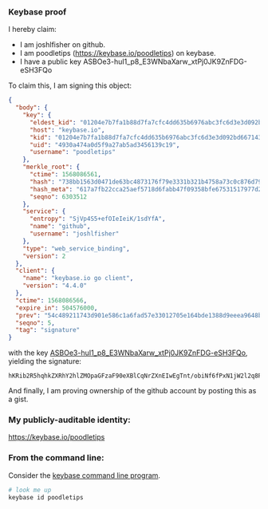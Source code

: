 ### Keybase proof

I hereby claim:

  * I am joshlfisher on github.
  * I am poodletips (https://keybase.io/poodletips) on keybase.
  * I have a public key ASBOe3-huI1_p8_E3WNbaXarw_xtPj0JK9ZnFDG-eSH3FQo

To claim this, I am signing this object:

```json
{
  "body": {
    "key": {
      "eldest_kid": "01204e7b7fa1b88d7fa7cfc4dd635b6976abc3fc6d3e3d092bd6671431be7921f7150a",
      "host": "keybase.io",
      "kid": "01204e7b7fa1b88d7fa7cfc4dd635b6976abc3fc6d3e3d092bd6671431be7921f7150a",
      "uid": "4930a474a0d5f9a27ab5ad3456139c19",
      "username": "poodletips"
    },
    "merkle_root": {
      "ctime": 1568086561,
      "hash": "738bb1563d0471de63bc4873176f79e3331b321b4758a73c0c876d79e3562f97d3a7a7d48324ca33daed5914d034ab8b2a642892f0151cd35281183a1128053f",
      "hash_meta": "617a7fb22cca25aef5718d6fabb47f09358bfe67531517977d24ddf2113ba0aa",
      "seqno": 6303512
    },
    "service": {
      "entropy": "SjVp4S5+efOIeIeiK/1sdYfA",
      "name": "github",
      "username": "joshlfisher"
    },
    "type": "web_service_binding",
    "version": 2
  },
  "client": {
    "name": "keybase.io go client",
    "version": "4.4.0"
  },
  "ctime": 1568086566,
  "expire_in": 504576000,
  "prev": "54c489211743d901e586c1a6fad57e33012705e164bde1388d9eeea9648b84f4",
  "seqno": 5,
  "tag": "signature"
}
```

with the key [ASBOe3-huI1_p8_E3WNbaXarw_xtPj0JK9ZnFDG-eSH3FQo](https://keybase.io/poodletips), yielding the signature:

```
hKRib2R5hqhkZXRhY2hlZMOpaGFzaF90eXBlCqNrZXnEIwEgTnt/obiNf6fPxN1jW2l2q8P8bT49CSvWZxQxvnkh9xUKp3BheWxvYWTESpcCBcQgVMSJIRdD2QHlhsGm+tV+MwEnBeFkveE4jZ7uqWSLhPTEIBvrp0mhQBLwxuzghvqabsYL3ImymIakjeQ9AjlP/czEAgHCo3NpZ8RAg8FgTOje2FvrsP62kDXkztLSTDkdSJ77xHTqxs21feUlEzE1HAy/wvKAdL2kItn/WI1TNCj5UM7hJNjqzVemDahzaWdfdHlwZSCkaGFzaIKkdHlwZQildmFsdWXEIP4o+HD/poam4lHpJhTXrT2P0Ko3gVl7ppyktxGS+TwXo3RhZ80CAqd2ZXJzaW9uAQ==

```

And finally, I am proving ownership of the github account by posting this as a gist.

### My publicly-auditable identity:

https://keybase.io/poodletips

### From the command line:

Consider the [keybase command line program](https://keybase.io/download).

```bash
# look me up
keybase id poodletips
```
